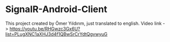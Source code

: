 # SignalR-Android-Client
This project created by Ömer Yıldırım, just translated to english.
Video link -> https://youtu.be/RHGwzc3Gx6U?list=PLugXNC1aXHJ3d4f1QBwSrCrYdtQgvwyuG
